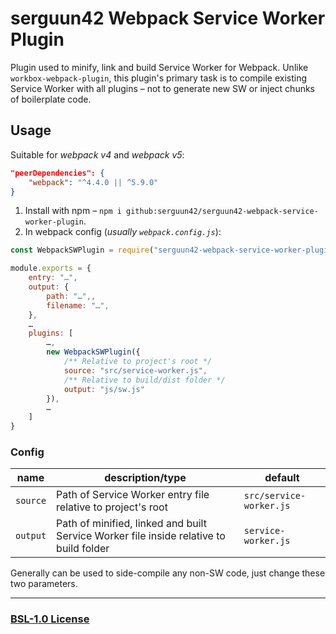 # serguun42 Webpack Service Worker Plugin

Plugin used to minify, link and build Service Worker for Webpack. Unlike `workbox-webpack-plugin`, this plugin's primary task is to compile existing Service Worker with all plugins – not to generate new SW or inject chunks of boilerplate code.

## Usage

Suitable for _webpack v4_ and _webpack v5_:

```json
"peerDependencies": {
	"webpack": "^4.4.0 || ^5.9.0"
}
```

1. Install with npm – `npm i github:serguun42/serguun42-webpack-service-worker-plugin`.
2. In webpack config (_usually `webpack.config.js`_):

```javascript
const WebpackSWPlugin = require("serguun42-webpack-service-worker-plugin");

module.exports = {
	entry: "…",
	output: {
		path: "…",,
		filename: "…",
	},
	…
	plugins: [
		…,
		new WebpackSWPlugin({
			/** Relative to project's root */
			source: "src/service-worker.js",
			/** Relative to build/dist folder */
			output: "js/sw.js"
		}),
		…
	]
}
```

### Config

| name     | description/type                                                                       | default                 |
| -------- | -------------------------------------------------------------------------------------- | ----------------------- |
| `source` | Path of Service Worker entry file relative to project's root                           | `src/service-worker.js` |
| `output` | Path of minified, linked and built Service Worker file inside relative to build folder | `service-worker.js`     |

Generally can be used to side-compile any non-SW code, just change these two parameters.

---

### [BSL-1.0 License](./LICENSE)
